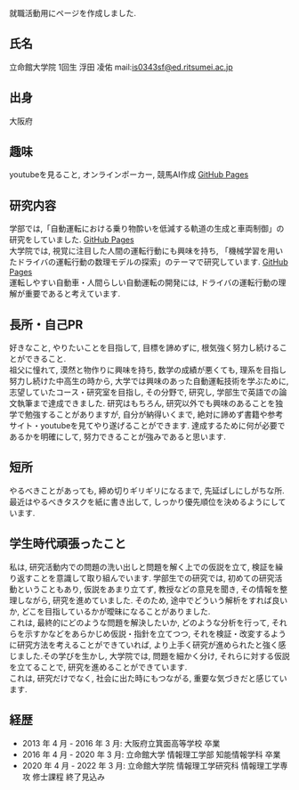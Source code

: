 就職活動用にページを作成しました.

## 氏名
立命館大学院 1回生 浮田 凌佑
mail:is0343sf@ed.ritsumei.ac.jp

## 出身
大阪府

## 趣味
youtubeを見ること, オンラインポーカー, 競馬AI作成 [GitHub Pages](https://github.com/surpass19/My-HobbyProject-HorseRacingAI)

## 研究内容
学部では,「自動運転における乗り物酔いを低減する軌道の生成と車両制御」の研究をしていました. [GitHub Pages](https://github.com/surpass19/MyReserch1-A-Simulation-Study-on-Lane-Change-Control-of-Automated-Vehicles-to-Reduce-Motion-Sickness)<br>
大学院では, 視覚に注目した人間の運転行動にも興味を持ち, 「機械学習を用いたドライバの運転行動の数理モデルの探索」のテーマで研究しています. [GitHub Pages](https://github.com/surpass19/MyReserch2) <br> 運転しやすい自動車・人間らしい自動運転の開発には, ドライバの運転行動の理解が重要であると考えています.

## 長所・自己PR
好きなこと, やりたいことを目指して, 目標を諦めずに, 根気強く努力し続けることができること. <br>
祖父に憧れて, 漠然と物作りに興味を持ち, 数学の成績が悪くても, 理系を目指し努力し続けた中高生の時から, 大学では興味のあった自動運転技術を学ぶために, 志望していたコース・研究室を目指し, その分野で, 研究し, 学部生で英語での論文執筆まで達成できました. 研究はもちろん, 研究以外でも興味のあることを独学で勉強することがありますが, 自分が納得いくまで, 絶対に諦めず書籍や参考サイト・youtubeを見てやり遂げることができます. 達成するために何が必要であるかを明確にして, 努力できることが強みであると思います. 

## 短所
やるべきことがあっても, 締め切りギリギリになるまで, 先延ばしにしがちな所. <br>
最近はやるべきタスクを紙に書き出して, しっかり優先順位を決めるようにしています.

## 学生時代頑張ったこと
私は, 研究活動内での問題の洗い出しと問題を解く上での仮説を立て, 検証を繰り返すことを意識して取り組んでいます. 学部生での研究では, 初めての研究活動ということもあり, 仮説をあまり立てず, 教授などの意見を聞き, その情報を整理しながら, 研究を進めていました. そのため, 途中でどういう解析をすれば良いか, どこを目指しているかが曖昧になることがありました.<br>
これは, 最終的にどのような問題を解決したいか, どのような分析を行って, それらを示すかなどをあらかじめ仮説・指針を立てつつ, それを検証・改変するように研究方法を考えることができていれば, より上手く研究が進められたと強く感じました.その学びを生かし, 大学院では, 問題を細かく分け, それらに対する仮説を立てることで, 研究を進めることができています.<br> 
これは, 研究だけでなく, 社会に出た時にもつながる, 重要な気づきだと感じています.

## 経歴
* 2013 年 4 月 - 2016 年 3 月: 大阪府立箕面高等学校 卒業
* 2016 年 4 月 - 2020 年 3 月: 立命館大学 情報理工学部 知能情報学科 卒業
* 2020 年 4 月 - 2022 年 3 月: 立命館大学院 情報理工学研究科 情報理工学専攻 修士課程 終了見込み

